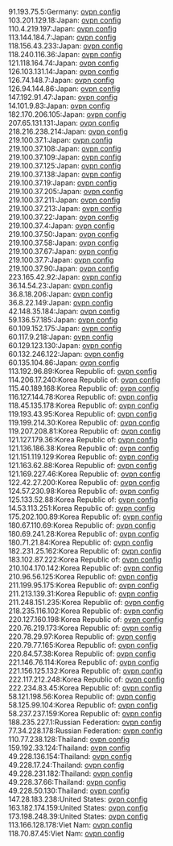 91.193.75.5:Germany: [ovpn config](vpn/91_193_75_5.ovpn)  
103.201.129.18:Japan: [ovpn config](vpn/103_201_129_18.ovpn)  
110.4.219.197:Japan: [ovpn config](vpn/110_4_219_197.ovpn)  
113.144.184.7:Japan: [ovpn config](vpn/113_144_184_7.ovpn)  
118.156.43.233:Japan: [ovpn config](vpn/118_156_43_233.ovpn)  
118.240.116.36:Japan: [ovpn config](vpn/118_240_116_36.ovpn)  
121.118.164.74:Japan: [ovpn config](vpn/121_118_164_74.ovpn)  
126.103.131.14:Japan: [ovpn config](vpn/126_103_131_14.ovpn)  
126.74.148.7:Japan: [ovpn config](vpn/126_74_148_7.ovpn)  
126.94.144.86:Japan: [ovpn config](vpn/126_94_144_86.ovpn)  
147.192.91.47:Japan: [ovpn config](vpn/147_192_91_47.ovpn)  
14.101.9.83:Japan: [ovpn config](vpn/14_101_9_83.ovpn)  
182.170.206.105:Japan: [ovpn config](vpn/182_170_206_105.ovpn)  
207.65.131.131:Japan: [ovpn config](vpn/207_65_131_131.ovpn)  
218.216.238.214:Japan: [ovpn config](vpn/218_216_238_214.ovpn)  
219.100.37.1:Japan: [ovpn config](vpn/219_100_37_1.ovpn)  
219.100.37.108:Japan: [ovpn config](vpn/219_100_37_108.ovpn)  
219.100.37.109:Japan: [ovpn config](vpn/219_100_37_109.ovpn)  
219.100.37.125:Japan: [ovpn config](vpn/219_100_37_125.ovpn)  
219.100.37.138:Japan: [ovpn config](vpn/219_100_37_138.ovpn)  
219.100.37.19:Japan: [ovpn config](vpn/219_100_37_19.ovpn)  
219.100.37.205:Japan: [ovpn config](vpn/219_100_37_205.ovpn)  
219.100.37.211:Japan: [ovpn config](vpn/219_100_37_211.ovpn)  
219.100.37.213:Japan: [ovpn config](vpn/219_100_37_213.ovpn)  
219.100.37.22:Japan: [ovpn config](vpn/219_100_37_22.ovpn)  
219.100.37.4:Japan: [ovpn config](vpn/219_100_37_4.ovpn)  
219.100.37.50:Japan: [ovpn config](vpn/219_100_37_50.ovpn)  
219.100.37.58:Japan: [ovpn config](vpn/219_100_37_58.ovpn)  
219.100.37.67:Japan: [ovpn config](vpn/219_100_37_67.ovpn)  
219.100.37.7:Japan: [ovpn config](vpn/219_100_37_7.ovpn)  
219.100.37.90:Japan: [ovpn config](vpn/219_100_37_90.ovpn)  
223.165.42.92:Japan: [ovpn config](vpn/223_165_42_92.ovpn)  
36.14.54.23:Japan: [ovpn config](vpn/36_14_54_23.ovpn)  
36.8.18.206:Japan: [ovpn config](vpn/36_8_18_206.ovpn)  
36.8.22.149:Japan: [ovpn config](vpn/36_8_22_149.ovpn)  
42.148.35.184:Japan: [ovpn config](vpn/42_148_35_184.ovpn)  
59.136.57.185:Japan: [ovpn config](vpn/59_136_57_185.ovpn)  
60.109.152.175:Japan: [ovpn config](vpn/60_109_152_175.ovpn)  
60.117.9.218:Japan: [ovpn config](vpn/60_117_9_218.ovpn)  
60.129.123.130:Japan: [ovpn config](vpn/60_129_123_130.ovpn)  
60.132.246.122:Japan: [ovpn config](vpn/60_132_246_122.ovpn)  
60.135.104.86:Japan: [ovpn config](vpn/60_135_104_86.ovpn)  
113.192.96.89:Korea Republic of: [ovpn config](vpn/113_192_96_89.ovpn)  
114.206.17.240:Korea Republic of: [ovpn config](vpn/114_206_17_240.ovpn)  
115.40.189.168:Korea Republic of: [ovpn config](vpn/115_40_189_168.ovpn)  
116.127.144.78:Korea Republic of: [ovpn config](vpn/116_127_144_78.ovpn)  
118.45.135.178:Korea Republic of: [ovpn config](vpn/118_45_135_178.ovpn)  
119.193.43.95:Korea Republic of: [ovpn config](vpn/119_193_43_95.ovpn)  
119.199.214.30:Korea Republic of: [ovpn config](vpn/119_199_214_30.ovpn)  
119.207.208.81:Korea Republic of: [ovpn config](vpn/119_207_208_81.ovpn)  
121.127.179.36:Korea Republic of: [ovpn config](vpn/121_127_179_36.ovpn)  
121.136.186.38:Korea Republic of: [ovpn config](vpn/121_136_186_38.ovpn)  
121.151.119.129:Korea Republic of: [ovpn config](vpn/121_151_119_129.ovpn)  
121.163.62.88:Korea Republic of: [ovpn config](vpn/121_163_62_88.ovpn)  
121.169.227.46:Korea Republic of: [ovpn config](vpn/121_169_227_46.ovpn)  
122.42.27.200:Korea Republic of: [ovpn config](vpn/122_42_27_200.ovpn)  
124.57.230.98:Korea Republic of: [ovpn config](vpn/124_57_230_98.ovpn)  
125.133.52.88:Korea Republic of: [ovpn config](vpn/125_133_52_88.ovpn)  
14.53.113.251:Korea Republic of: [ovpn config](vpn/14_53_113_251.ovpn)  
175.202.100.89:Korea Republic of: [ovpn config](vpn/175_202_100_89.ovpn)  
180.67.110.69:Korea Republic of: [ovpn config](vpn/180_67_110_69.ovpn)  
180.69.241.28:Korea Republic of: [ovpn config](vpn/180_69_241_28.ovpn)  
180.71.21.84:Korea Republic of: [ovpn config](vpn/180_71_21_84.ovpn)  
182.231.25.162:Korea Republic of: [ovpn config](vpn/182_231_25_162.ovpn)  
183.102.87.222:Korea Republic of: [ovpn config](vpn/183_102_87_222.ovpn)  
210.104.170.142:Korea Republic of: [ovpn config](vpn/210_104_170_142.ovpn)  
210.96.56.125:Korea Republic of: [ovpn config](vpn/210_96_56_125.ovpn)  
211.199.95.175:Korea Republic of: [ovpn config](vpn/211_199_95_175.ovpn)  
211.213.139.31:Korea Republic of: [ovpn config](vpn/211_213_139_31.ovpn)  
211.248.151.235:Korea Republic of: [ovpn config](vpn/211_248_151_235.ovpn)  
218.235.116.102:Korea Republic of: [ovpn config](vpn/218_235_116_102.ovpn)  
220.127.160.198:Korea Republic of: [ovpn config](vpn/220_127_160_198.ovpn)  
220.76.219.173:Korea Republic of: [ovpn config](vpn/220_76_219_173.ovpn)  
220.78.29.97:Korea Republic of: [ovpn config](vpn/220_78_29_97.ovpn)  
220.79.77.165:Korea Republic of: [ovpn config](vpn/220_79_77_165.ovpn)  
220.84.57.38:Korea Republic of: [ovpn config](vpn/220_84_57_38.ovpn)  
221.146.76.114:Korea Republic of: [ovpn config](vpn/221_146_76_114.ovpn)  
221.156.125.132:Korea Republic of: [ovpn config](vpn/221_156_125_132.ovpn)  
222.117.212.248:Korea Republic of: [ovpn config](vpn/222_117_212_248.ovpn)  
222.234.83.45:Korea Republic of: [ovpn config](vpn/222_234_83_45.ovpn)  
58.121.198.56:Korea Republic of: [ovpn config](vpn/58_121_198_56.ovpn)  
58.125.99.104:Korea Republic of: [ovpn config](vpn/58_125_99_104.ovpn)  
58.237.237.159:Korea Republic of: [ovpn config](vpn/58_237_237_159.ovpn)  
188.235.227.1:Russian Federation: [ovpn config](vpn/188_235_227_1.ovpn)  
77.34.228.178:Russian Federation: [ovpn config](vpn/77_34_228_178.ovpn)  
110.77.238.128:Thailand: [ovpn config](vpn/110_77_238_128.ovpn)  
159.192.33.124:Thailand: [ovpn config](vpn/159_192_33_124.ovpn)  
49.228.136.154:Thailand: [ovpn config](vpn/49_228_136_154.ovpn)  
49.228.17.24:Thailand: [ovpn config](vpn/49_228_17_24.ovpn)  
49.228.231.182:Thailand: [ovpn config](vpn/49_228_231_182.ovpn)  
49.228.37.66:Thailand: [ovpn config](vpn/49_228_37_66.ovpn)  
49.228.50.130:Thailand: [ovpn config](vpn/49_228_50_130.ovpn)  
147.28.183.238:United States: [ovpn config](vpn/147_28_183_238.ovpn)  
163.182.174.159:United States: [ovpn config](vpn/163_182_174_159.ovpn)  
173.198.248.39:United States: [ovpn config](vpn/173_198_248_39.ovpn)  
113.166.128.178:Viet Nam: [ovpn config](vpn/113_166_128_178.ovpn)  
118.70.87.45:Viet Nam: [ovpn config](vpn/118_70_87_45.ovpn)  
